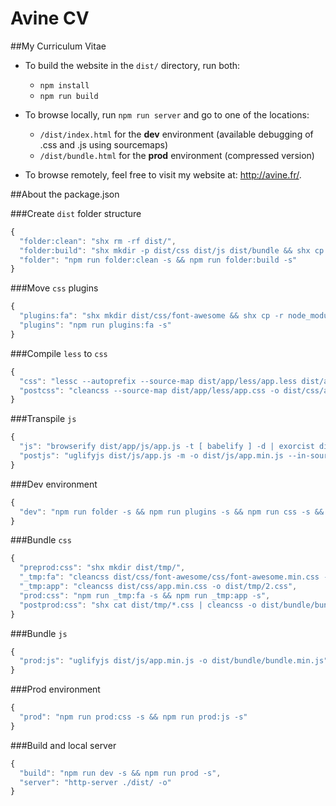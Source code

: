 # Avine CV

##My Curriculum Vitae

- To build the website in the `dist/` directory, run both:
  - `npm install`
  - `npm run build`

- To browse locally, run `npm run server` and go to one of the locations:
  - `/dist/index.html` for the **dev** environment (available debugging of .css and .js using sourcemaps)
  - `/dist/bundle.html` for the **prod** environment (compressed version)

- To browse remotely, feel free to visit my website at: http://avine.fr/.

##About the package.json

###Create `dist` folder structure

```javascript
{
  "folder:clean": "shx rm -rf dist/",
  "folder:build": "shx mkdir -p dist/css dist/js dist/bundle && shx cp -r src/** dist/",
  "folder": "npm run folder:clean -s && npm run folder:build -s"
}
```

###Move `css` plugins

```javascript
{
  "plugins:fa": "shx mkdir dist/css/font-awesome && shx cp -r node_modules/font-awesome/css/ node_modules/font-awesome/fonts/ dist/css/font-awesome/",
  "plugins": "npm run plugins:fa -s"
}
```

###Compile `less` to `css`

```javascript
{
  "css": "lessc --autoprefix --source-map dist/app/less/app.less dist/app/less/app.css",
  "postcss": "cleancss --source-map dist/app/less/app.css -o dist/css/app.min.css"
}
```

###Transpile `js`

```javascript
{
  "js": "browserify dist/app/js/app.js -t [ babelify ] -d | exorcist dist/js/app.js.map > dist/js/app.js",
  "postjs": "uglifyjs dist/js/app.js -m -o dist/js/app.min.js --in-source-map dist/js/app.js.map --source-map dist/js/app.min.js.map --source-map-url app.min.js.map --source-map-root app/js"
}
```

###Dev environment

```javascript
{
  "dev": "npm run folder -s && npm run plugins -s && npm run css -s && npm run js -s"
}
```

###Bundle `css`

```javascript
{
  "preprod:css": "shx mkdir dist/tmp/",
  "_tmp:fa": "cleancss dist/css/font-awesome/css/font-awesome.min.css -o dist/tmp/1.css",
  "_tmp:app": "cleancss dist/css/app.min.css -o dist/tmp/2.css",
  "prod:css": "npm run _tmp:fa -s && npm run _tmp:app -s",
  "postprod:css": "shx cat dist/tmp/*.css | cleancss -o dist/bundle/bundle.min.css --s0"
}
```

###Bundle `js`

```javascript
{
  "prod:js": "uglifyjs dist/js/app.min.js -o dist/bundle/bundle.min.js"
}
```

###Prod environment

```javascript
{
  "prod": "npm run prod:css -s && npm run prod:js -s"
}
```

###Build and local server

```javascript
{
  "build": "npm run dev -s && npm run prod -s",
  "server": "http-server ./dist/ -o"
}
```
